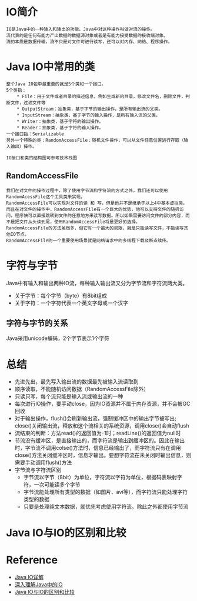 # IO简介
```
IO是Java中的一种输入和输出的功能，Java中对这种操作叫做对流的操作。
流代表的是任何有能力产出数据的数据源对象或者是有能力接受数据的接收端对象。
流的本质是数据传输，流不只是对文件可进行读写，还可以对内存、网络、程序操作。
```

# Java IO中常用的类
```
整个Java IO包中最重要的就是5个类和一个接口。
5个类指：
    * File：用于文件或者目录的描述信息，例如生成新的目录，修改文件名，删除文件，判断文件，过滤文件等
    * OutputStream：抽象类，基于字节的输出操作，是所有输出流的父类。
    * InputStream：抽象类，基于字节的输入操作，是所有输入流的父类。
    * Writer：抽象类，基于字符的输出操作。
    * Reader：抽象类，基于字符的输入操作。
一个接口指：Serializable
另外一个特殊的类：RandomAccessFile：随机文件操作，可以从文件任意位置进行存取（输入输出）操作。
```
`IO接口和类的结构图可参考技术栈图`

## RandomAccessFile
```
我们在对文件的操作过程中，除了使用字节流和字符流的方式之外，我们还可以使用RandomAcessFile这个工具类来实现。
RandomAccessFile可以实现对文件的读 和 写，但是他并不是继承于以上4中基本虚拟类。
而且在对文件的操作中，RandomAccessFile有一个巨大的优势，他可以支持文件的随机访问，程序快可以直接跳转到文件的任意地方来读写数据。所以如果需要访问文件的部分内容，而不是把文件从头读到尾，使用RandomAccessFile将是更好的选择。
RandomAccessFile的方法虽然多，但它有一个最大的局限，就是只能读写文件，不能读写其他IO节点。
RandomAccessFile的一个重要使用场景就是网络请求中的多线程下载及断点续传。
```

# 字符与字节
Java中有输入和输出两种IO流，每种输入输出流又分为字节流和字符流两大类。

* 关于字节：每个字节（byte）有8bit组成
* 关于字符：一个字符代表一个英文字母或一个汉字

## 字符与字节的关系
Java采用unicode编码，2个字节表示1个字符

# 总结
* 先进先出，最先写入输出流的数据最先被输入流读取到
* 顺序读取，不能随机访问数据（RandomAccessFile除外）
* 只读只写，每个流只能是输入流或输出流的一种
* 每次进行IO操作，要手动close，因为IO资源并不属于内存资源，并不会被GC回收
* 对于输出操作，flush()会刷新输出流，强制缓冲区中的输出字节被写出; close()关闭输出流，释放和这个流相关的系统资源，调用close()会自动flush
* 流结束的判断：方法read()的返回值为-1时；readLine()的返回值为null时
* 节流没有缓冲区，是直接输出的，而字符流是输出到缓冲区的。因此在输出时，字节流不调用colse()方法时，信息已经输出了，而字符流只有在调用close()方法关闭缓冲区时，信息才输出。要想字符流在未关闭时输出信息，则需要手动调用flush()方法
* 字节流与字符流区别
    * 字节流以字节（8bit）为单位，字符流以字符为单位，根据码表映射字符，一次可能读多个字节
    * 字节流能处理所有类型的数据（如图片、avi等），而字符流只能处理字符类型的数据
    * 只要是处理纯文本数据，就优先考虑使用字符流。除此之外都使用字节流

# Java IO与IO的区别和比较


# Reference
* [Java IO详解](https://www.jianshu.com/p/aea76bc0e6d1)
* [深入理解Java中的IO](https://www.cnblogs.com/ylspace/p/8128112.html)
* [Java IO与IO的区别和比较](https://blog.51cto.com/825272560/2059144)